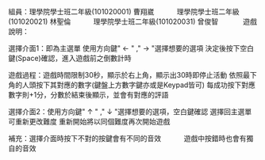 

組員：理學院學士班二年級(101020001) 曹翔崴 
　　　理學院學士班二年級(101020021) 林聖倫
　　　理學院學士班二年級(101020031) 曾俊智 
　　　
遊戲說明：

選擇介面1：即為主選單
           使用方向鍵" ← " ," → "選擇想要的選項
           決定後按下空白鍵(Space)確認，進入遊戲前之倒數計時
           
遊戲過程：遊戲時間限制30秒，顯示於右上角，顯示出30時即停止活動
          依照最下角的人頭按下其對應的數字(鍵盤上方數字鍵亦或是Keypad皆可)
          每成功按下對應數字則+1分，分數於結束後顯示，並會有對應的評語
          
選擇介面2：使用方向鍵" ↑ " ," ↓ "選擇想要的選項，空白鍵確認
           選擇回主選單可重新更改難度
           重新開始將以同個難度再次開始遊戲

補充：選擇介面時按下不對的按鍵會有不同的音效
　　　遊戲中按錯時也會有獨自的音效
